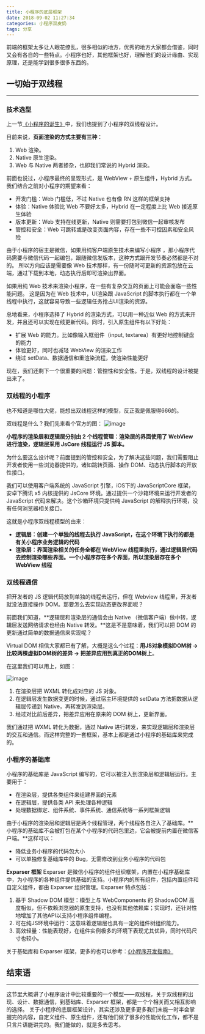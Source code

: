 ```yaml
---
title: 小程序的底层框架
date: 2018-09-02 11:27:34
categories: 小程序双皮奶
tags: 分享
---
```

前端的框架太多让人眼花缭乱，很多相似的地方，优秀的地方大家都会借鉴，同时又会有各自的一些特点。小程序也好，其他框架也好，理解他们的设计缘由、实现原理，还是能学到很多很多东西的。
<!--more-->

## 一切始于双线程
---
### 技术选型
上一节[《小程序的诞生》](https://godbasin.github.io/2018/08/25/wxapp-generate/)中，我们也提到了小程序的双线程设计。

目前来说，**页面渲染的方式主要有三种**：
1. Web 渲染。
2. Native 原生渲染。
3. Web 与 Native 两者掺杂，也即我们常说的 Hybrid 渲染。

前面也说过，小程序最终的呈现形式，是 WebView + 原生组件，Hybrid 方式。我们结合之前对小程序的期望来看：
- 开发门槛：Web 门槛低，不过 Native 也有像 RN 这样的框架支持
- 体验：Native 体验比 Web 不要好太多，Hybrid 在一定程度上比 Web 接近原生体验
- 版本更新：Web 支持在线更新，Native 则需要打包到微信一起审核发布
- 管控和安全：Web 可跳转或是改变页面内容，存在一些不可控因素和安全风险

由于小程序的宿主是微信，如果用纯客户端原生技术来编写小程序 ，那小程序代码需要与微信代码一起编包，跟随微信发版本，这种方式跟开发节奏必然都是不对的。
所以方向应该是需要像 Web 技术那样，有一份随时可更新的资源包放在云端，通过下载到本地，动态执行后即可渲染出界面。

如果用纯 Web 技术来渲染小程序，在一些有复杂交互的页面上可能会面临一些性能问题。
这是因为在 Web 技术中，UI渲染跟 JavaScript 的脚本执行都在一个单线程中执行，这就容易导致一些逻辑任务抢占UI渲染的资源。

总地看来，小程序选择了 Hybrid 的渲染方式，可以用一种近似 Web 的方式来开发，并且还可以实现在线更新代码。同时，引入原生组件有以下好处：
- 扩展 Web 的能力。比如像输入框组件（input, textarea）有更好地控制键盘的能力
- 体验更好，同时也减轻 WebView 的渲染工作
- 绕过 setData、数据通信和重渲染流程，使渲染性能更好

现在，我们还剩下一个很重要的问题：管控性和安全性。于是，双线程的设计被提出来了。

### 双线程的小程序
也不知道是哪位大佬，能想出双线程这样的模型，反正我是佩服得666的。

双线程是什么？我们先来看个官方的图：
![image](https://github-imglib-1255459943.cos.ap-chengdu.myqcloud.com/%E4%B8%8B%E8%BD%BD.png)

**小程序的渲染层和逻辑层分别由 2 个线程管理：渲染层的界面使用了 WebView 进行渲染，逻辑层采用 JsCore 线程运行 JS 脚本。**

为什么要这么设计呢？前面提到的管控和安全，为了解决这些问题，我们需要阻止开发者使用一些浏览器提供的，诸如跳转页面、操作 DOM、动态执行脚本的开放性接口。

我们可以使用客户端系统的 JavaScript 引擎，iOS下的 JavaScriptCore 框架，安卓下腾讯 x5 内核提供的 JsCore 环境。通过提供一个沙箱环境来运行开发者的 JavaScript 代码来解决。这个沙箱环境只提供纯 JavaScript 的解释执行环境，没有任何浏览器相关接口。

这就是小程序双线程模型的由来：
- **逻辑层：创建一个单独的线程去执行 JavaScript，在这个环境下执行的都是有关小程序业务逻辑的代码**
- **渲染层：界面渲染相关的任务全都在 WebView 线程里执行，通过逻辑层代码去控制渲染哪些界面。一个小程序存在多个界面，所以渲染层存在多个 WebView 线程**

### 双线程通信
把开发者的 JS 逻辑代码放到单独的线程去运行，但在 Webview 线程里，开发者就没法直接操作 DOM。那要怎么去实现动态更改界面呢？

前面我们知道，**逻辑层和渲染层的通信会由 Native （微信客户端）做中转，逻辑层发送网络请求也经由 Native 转发。**这是不是意味着，我们可以把 DOM 的更新通过简单的数据通信来实现呢？

Virtual DOM 相信大家都已有了解，大概是这么个过程：**用JS对象模拟DOM树 -> 比较两棵虚拟DOM树的差异 -> 把差异应用到真正的DOM树上**。

在这里我们可以用上，如图：

![image](https://github-imglib-1255459943.cos.ap-chengdu.myqcloud.com/13333.png)

1. 在渲染层把 WXML 转化成对应的 JS 对象。
2. 在逻辑层发生数据变更的时候，通过宿主环境提供的 setData 方法把数据从逻辑层传递到 Native，再转发到渲染层。
3. 经过对比前后差异，把差异应用在原来的 DOM 树上，更新界面。

我们通过把 WXML 转化为数据，通过 Native 进行转发，来实现逻辑层和渲染层的交互和通信。而这样完整的一套框架，基本上都是通过小程序的基础库来完成的。

### 小程序的基础库
小程序的基础库是 JavaScript 编写的，它可以被注入到渲染层和逻辑层运行。主要用于：
- 在渲染层，提供各类组件来组建界面的元素
- 在逻辑层，提供各类 API 来处理各种逻辑
- 处理数据绑定、组件系统、事件系统、通信系统等一系列框架逻辑

由于小程序的渲染层和逻辑层是两个线程管理，两个线程各自注入了基础库。**小程序的基础库不会被打包在某个小程序的代码包里边，它会被提前内置在微信客户端。**这样可以：
- 降低业务小程序的代码包大小
- 可以单独修复基础库中的 Bug，无需修改到业务小程序的代码包

**Exparser 框架**
Exparser 是微信小程序的组件组织框架，内置在小程序基础库中，为小程序的各种组件提供基础的支持。小程序内的所有组件，包括内置组件和自定义组件，都由 Exparser 组织管理。Exparser 特点包括：
1. 基于 Shadow DOM 模型：模型上与 WebComponents 的 ShadowDOM 高度相似，但不依赖浏览器的原生支持，也没有其他依赖库；实现时，还针对性地增加了其他API以支持小程序组件编程。
2. 可在纯JS环境中运行：这意味着逻辑层也具有一定的组件树组织能力。
3. 高效轻量：性能表现好，在组件实例极多的环境下表现尤其优异，同时代码尺寸也较小。

关于基础库和 Exparser 框架，更多的也可以参考：[《小程序开发指南》](https://developers.weixin.qq.com/ebook?action=get_post_info&token=935589521&volumn=1&lang=zh_CN&book=miniprogram&docid=0000e82f924ca0bb00869a5de5ec0a)


## 结束语
---
这节里大概讲了小程序设计中比较重要的一个模型——双线程，关于双线程的出现、设计、数据通信，到基础库、Exparser 框架，都是一个个相关而又相互影响的选择。
关于小程序的底层框架设计，其实还涉及更多更多我们未能一时半会掌握完的内容，自定义组件、原生组件，还有他们做了很多的性能优化工作，都不是只言片语能讲完的。我们能做的，就是多去思考。